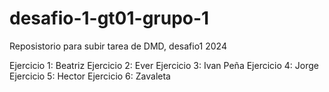 # desafio-1-gt01-grupo-1
Reposistorio para subir tarea de DMD, desafio1 2024

Ejercicio 1: Beatriz
Ejercicio 2: Ever
Ejercicio 3: Ivan Peña
Ejercicio 4: Jorge
Ejercicio 5: Hector
Ejercicio 6: Zavaleta
